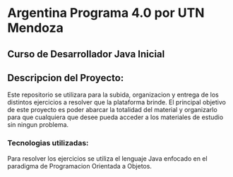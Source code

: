 # Argentina Programa 4.0 por UTN Mendoza

## Curso de Desarrollador Java Inicial 

## Descripcion del Proyecto:

Este repositorio se utilizara para la subida, organizacion y entrega de los distintos ejercicios a resolver que la plataforma brinde. El principal objetivo de este proyecto es poder abarcar la totalidad del material y organizarlo para que cualquiera que desee pueda acceder a los materiales de estudio sin ningun problema.

### Tecnologias utilizadas:

Para resolver los ejercicios se utiliza el lenguaje Java enfocado en el paradigma de Programacion Orientada a Objetos.



